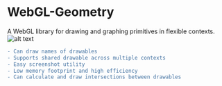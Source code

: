 # WebGL-Geometry
A WebGL library for drawing and graphing primitives in flexible contexts.
![alt text](https://image.ibb.co/f9pEhJ/2018_07_06_1.png)
```diff
- Can draw names of drawables
- Supports shared drawable across multiple contexts
- Easy screenshot utility
- Low memory footprint and high efficiency
- Can calculate and draw intersections between drawables
```
